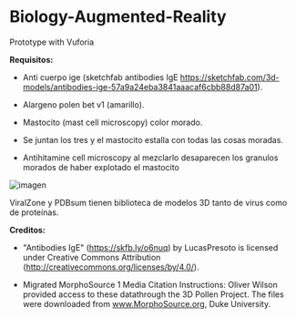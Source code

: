 # Biology-Augmented-Reality
Prototype with Vuforia

**Requisitos:**

* Anti cuerpo ige (sketchfab antibodies IgE https://sketchfab.com/3d-models/antibodies-ige-57a9a24eba3841aaacaf6cbb88d87a01).
* Alargeno polen bet v1 (amarillo).
* Mastocito (mast cell microscopy) color morado.
* Se juntan los tres y el mastocito estalla con todas las cosas moradas.

* Antihitamine cell microscopy al mezclarlo desaparecen los granulos morados de haber explotado el mastocito

![imagen](https://user-images.githubusercontent.com/16170732/184054536-a840d389-fafe-47a1-9c4a-38eb07427e35.png)



ViralZone y PDBsum tienen biblioteca de modelos 3D tanto de virus como de proteínas.




**Creditos:**

* "Antibodies IgE" (https://skfb.ly/o6nuq) by LucasPresoto is licensed under Creative Commons Attribution (http://creativecommons.org/licenses/by/4.0/).

* Migrated MorphoSource 1 Media Citation Instructions: Oliver Wilson provided access to these datathrough the 3D Pollen Project. The files were downloaded from www.MorphoSource.org, Duke University.
